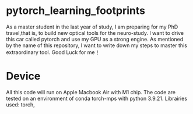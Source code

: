 # pytorch_learning_footprints
As a master student in the last year of study, I am preparing for my PhD travel,that is, to build new optical tools for the neuro-study. I want to drive this car called pytorch and use my GPU as a strong engine. As mentioned by the name of this repository, I want to write down my steps to master this extraordinary tool. Good Luck for me！

# Device
All this code will run on Apple Macbook Air with M1 chip. The code are tested on an environment of conda torch-mps with python 3.9.21. 
Librairies used: torch,